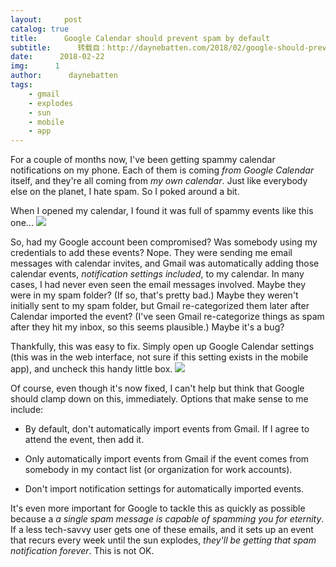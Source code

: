 ```yaml
---
layout:     post
catalog: true
title:      Google Calendar should prevent spam by default
subtitle:      转载自：http://daynebatten.com/2018/02/google-should-prevent-calendar-spam/
date:      2018-02-22
img:      1
author:      daynebatten
tags:
    - gmail
    - explodes
    - sun
    - mobile
    - app
---
```


For a couple of months now, I've been getting spammy calendar notifications on my phone. Each of them is coming *from Google Calendar* itself, and they're all coming from *my own calendar*. Just like everybody else on the planet, I hate spam. So I poked around a bit.

When I opened my calendar, I found it was full of spammy events like this one...
![](http://daynebatten.com/wp-content/uploads/2018/02/calendar_spam.jpg)


So, had my Google account been compromised? Was somebody using my credentials to add these events? Nope. They were sending me email messages with calendar invites, and Gmail was automatically adding those calendar events, *notification settings included*, to my calendar. In many cases, I had never even seen the email messages involved. Maybe they were in my spam folder? (If so, that's pretty bad.) Maybe they weren't initially sent to my spam folder, but Gmail re-categorized them later after Calendar imported the event? (I've seen Gmail re-categorize things as spam after they hit my inbox, so this seems plausible.) Maybe it's a bug?

Thankfully, this was easy to fix. Simply open up Google Calendar settings (this was in the web interface, not sure if this setting exists in the mobile app), and uncheck this handy little box.
![](http://daynebatten.com/wp-content/uploads/2018/02/calendar_setting.jpg)


Of course, even though it's now fixed, I can't help but think that Google should clamp down on this, immediately. Options that make sense to me include:

- By default, don't automatically import events from Gmail. If I agree to attend the event, then add it.

- Only automatically import events from Gmail if the event comes from somebody in my contact list (or organization for work accounts).

- Don't import notification settings for automatically imported events.


It's even more important for Google to tackle this as quickly as possible because a *a single spam message is capable of spamming you for eternity*. If a less tech-savvy user gets one of these emails, and it sets up an event that recurs every week until the sun explodes, *they'll be getting that spam notification forever*. This is not OK.
